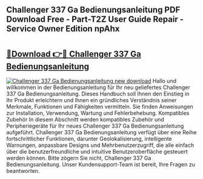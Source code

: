 ## Challenger 337 Ga Bedienungsanleitung PDF Download Free - Part-T2Z User Guide Repair - Service Owner Edition npAhx

# <h2><a href="http://df2h4e.blite.top/?on=Challenger+337+Ga+Bedienungsanleitung">🔗Download 👉🔴 Challenger 337 Ga Bedienungsanleitung</a></h2>

[![Challenger 337 Ga Bedienungsanleitung new download](https://i.imgur.com/lujVjoI.png)](http://df2h4e.blite.top/?on=Challenger+337+Ga+Bedienungsanleitung)
Hallo und willkommen in der Bedienungsanleitung für Ihr neu geliefertes Challenger 337 Ga Bedienungsanleitung. Dieses Handbuch soll Ihnen den Einstieg in Ihr Produkt erleichtern und Ihnen ein gründliches Verständnis seiner Merkmale, Funktionen und Fähigkeiten vermitteln. Sie finden Anweisungen zur Installation, Verwendung, Wartung und Fehlerbehebung. Kompatibles Zubehör In diesem Abschnitt werden kompatibles Zubehör und Peripheriegeräte für Ihr neues Challenger 337 Ga Bedienungsanleitung aufgeführt. Challenger 337 Ga Bedienungsanleitung verfügt über eine Reihe fortschrittlicher Funktionen, darunter Geolokalisierung, intelligente Warnungen, anpassbare Designs und Mehrbenutzerzugriff, die alle einfach über die benutzerfreundliche und intuitive Benutzeroberfläche gesteuert werden können. Bitte zögern Sie nicht, Challenger 337 Ga Bedienungsanleitung. Unser Kundensupport-Team ist bereit, Ihre Fragen zu beantworten.
